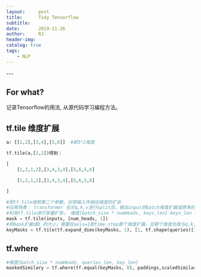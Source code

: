 ```yaml
---
layout:     post
title:      Tidy Tensorflow
subtitle:   
date:       2019-11-26
author:     RJ
header-img: 
catalog: true
tags:
    - NLP
---
```

<p id = "build"></p>
---

## For what? 
记录Tensorflow的用法, 从源代码学习编程方法。

## tf.tile 维度扩展

```python
a: [[1,2],[3,4],[5,6]]  #即3*2维度

tf.tile(a,[2,2])得到：

[   
    [1,2,1,2],[3,4,3,4],[5,6,5,6]

    [1,2,1,2],[3,4,3,4],[5,6,5,6]

]

#即tf.tile按照第二个参数，对原输入作相应维度的扩张
#应用场景： transformer 在对q,k,v进行split后，输出input的batch维度扩展成原来的num_heads倍，所以对相应mask需要扩倍
#利用tf.tile进行张量扩张， 维度[batch_size * numHeads, keys_len] keys_len = keys 的序列长度100
mask = tf.tile(inputs, [num_heads, 1])
#将mask扩展成Q_的大小，需要在axis=1即time_step那个维度扩展，且那个维度也取与q,k,v相同的维度
keyMasks = tf.tile(tf.expand_dims(keyMasks, 1), [1, tf.shape(queries)[1], 1])

```

## tf.where
```python
#维度[batch_size * numHeads, queries_len, key_len]
maskedSimilary = tf.where(tf.equal(keyMasks, 0), paddings,scaledSimilary)  
```